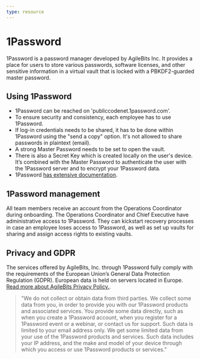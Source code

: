 ```yaml
---
type: resource
---
```


# 1Password

1Password is a password manager developed by AgileBits Inc. It provides a place for users to store various passwords, software licenses, and other sensitive information in a virtual vault that is locked with a PBKDF2-guarded master password.

## Using 1Password

* 1Password can be reached on 'publiccodenet.1password.com'.
* To ensure security and consistency, each employee has to use 1Password.
* If log-in credentials needs to be shared, it has to be done within 1Password using the "send a copy" option. It's not allowed to share passwords in plaintext (email).
* A strong Master Password needs to be set to open the vault.
* There is also a Secret Key which is created locally on the user's device. It’s combined with the Master Password to authenticate the user with the 1Password server and to encrypt your 1Password data.
* 1Password [has extensive documentation](https://support.1password.com/).

## 1Password management

All team members receive an account from the Operations Coordinator during onboarding. The Operations Coordinator and Chief Executive have administrative access to 1Password. They can kickstart recovery processes in case an employee loses access to 1Password, as well as set up vaults for sharing and assign access rights to existing vaults.

## Privacy and GDPR

The services offered by AgileBits, Inc. through 1Password fully comply with the requirements of the European Union’s General Data Protection Regulation (GDPR). European data is held on servers located in Europe. [Read more about AgileBits Privacy Policy.](https://1password.com/legal/privacy/).

> "We do not collect or obtain data from third parties. We collect some data from you, in order to provide you with our 1Password products and associated services. You provide some data directly, such as when you create a 1Password account, when you register for a 1Password event or a webinar, or contact us for support. Such data is limited to your email address only. We get some limited data from your use of the 1Password products and services. Such data includes your IP address, and the make and model of your device through which you access or use 1Password products or services."
